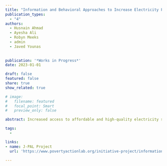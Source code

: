 ```yaml
---
title: "Information and Behavioral Approaches to Increase Electricity Payment and Reduce Pollution from Electricity in Pakistan"
publication_types:
  - "4"
authors:
  - Husnain Ahmad
  - Ayesha Ali
  - Robyn Meeks
  - admin
  - Javed Younas
  
  
publication: '*Works in Progress*'
date: 2023-01-01

draft: false
featured: false
share: true
show_related: true

# image:
#   filename: featured
#   focal_point: Smart
#   preview_only: false

abstract: Increased access to affordable and high-quality electricity services is needed in many low- and middle-income countries. Raising revenue through electrical bill payments can be key to supporting this goal, and help electricity utilities meet increasing electricity demand, while limiting non-technical losses. However, non-payment can result in fewer investments in infrastructure and upgrades, which in turn perpetuates poor service for households. Further, when electricity generation is dominated by fossil fuels, as in Pakistan, greater consumption of electricity services translates into higher carbon emissions. Thus, losses exacerbate the sector’s financial problems and its contributions to climate change. Utilities employ various approaches—technological and institutional innovations—to increase payment for electricity services consumed, yet often it remains low. The research team’s prior work in Karachi, Pakistan indicates that this social norm of not paying for electricity is linked to mistrust in billing practices, information failures, and financial constraints. This suggests a role for complementary interventions to shift norms. In partnership with Karachi Electric, researchers propose a randomized evaluation to test transparency, information, and financial interventions designed to decrease the wedge between consumption and generation. Randomizing interventions at the transformer level will allow the researcher team to estimate tons of CO2 abated. 

tags:
  - 

links:
- name: J-PAL Project
  url: 'https://www.povertyactionlab.org/initiative-project/information-and-behavioral-approaches-increase-electricity-payment-and-reduce'

---
```

